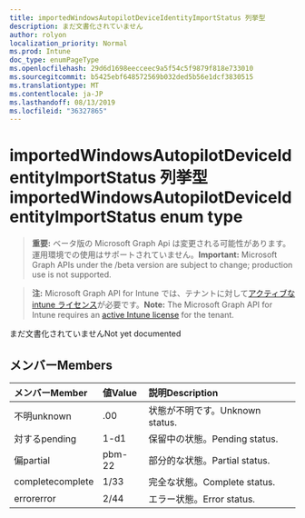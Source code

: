 ```yaml
---
title: importedWindowsAutopilotDeviceIdentityImportStatus 列挙型
description: まだ文書化されていません
author: rolyon
localization_priority: Normal
ms.prod: Intune
doc_type: enumPageType
ms.openlocfilehash: 29d6d1698eecceec9a5f54c5f9879f818e733010
ms.sourcegitcommit: b5425ebf648572569b032ded5b56e1dcf3830515
ms.translationtype: MT
ms.contentlocale: ja-JP
ms.lasthandoff: 08/13/2019
ms.locfileid: "36327865"
---
```

# <a name="importedwindowsautopilotdeviceidentityimportstatus-enum-type"></a><span data-ttu-id="3ec77-103">importedWindowsAutopilotDeviceIdentityImportStatus 列挙型</span><span class="sxs-lookup"><span data-stu-id="3ec77-103">importedWindowsAutopilotDeviceIdentityImportStatus enum type</span></span>

> <span data-ttu-id="3ec77-104">**重要:** ベータ版の Microsoft Graph Api は変更される可能性があります。運用環境での使用はサポートされていません。</span><span class="sxs-lookup"><span data-stu-id="3ec77-104">**Important:** Microsoft Graph APIs under the /beta version are subject to change; production use is not supported.</span></span>

> <span data-ttu-id="3ec77-105">**注:** Microsoft Graph API for Intune では、テナントに対して[アクティブな intune ライセンス](https://go.microsoft.com/fwlink/?linkid=839381)が必要です。</span><span class="sxs-lookup"><span data-stu-id="3ec77-105">**Note:** The Microsoft Graph API for Intune requires an [active Intune license](https://go.microsoft.com/fwlink/?linkid=839381) for the tenant.</span></span>

<span data-ttu-id="3ec77-106">まだ文書化されていません</span><span class="sxs-lookup"><span data-stu-id="3ec77-106">Not yet documented</span></span>

## <a name="members"></a><span data-ttu-id="3ec77-107">メンバー</span><span class="sxs-lookup"><span data-stu-id="3ec77-107">Members</span></span>
|<span data-ttu-id="3ec77-108">メンバー</span><span class="sxs-lookup"><span data-stu-id="3ec77-108">Member</span></span>|<span data-ttu-id="3ec77-109">値</span><span class="sxs-lookup"><span data-stu-id="3ec77-109">Value</span></span>|<span data-ttu-id="3ec77-110">説明</span><span class="sxs-lookup"><span data-stu-id="3ec77-110">Description</span></span>|
|:---|:---|:---|
|<span data-ttu-id="3ec77-111">不明</span><span class="sxs-lookup"><span data-stu-id="3ec77-111">unknown</span></span>|<span data-ttu-id="3ec77-112">.0</span><span class="sxs-lookup"><span data-stu-id="3ec77-112">0</span></span>|<span data-ttu-id="3ec77-113">状態が不明です。</span><span class="sxs-lookup"><span data-stu-id="3ec77-113">Unknown status.</span></span>|
|<span data-ttu-id="3ec77-114">対する</span><span class="sxs-lookup"><span data-stu-id="3ec77-114">pending</span></span>|<span data-ttu-id="3ec77-115">1-d</span><span class="sxs-lookup"><span data-stu-id="3ec77-115">1</span></span>|<span data-ttu-id="3ec77-116">保留中の状態。</span><span class="sxs-lookup"><span data-stu-id="3ec77-116">Pending status.</span></span>|
|<span data-ttu-id="3ec77-117">偏</span><span class="sxs-lookup"><span data-stu-id="3ec77-117">partial</span></span>|<span data-ttu-id="3ec77-118">pbm-2</span><span class="sxs-lookup"><span data-stu-id="3ec77-118">2</span></span>|<span data-ttu-id="3ec77-119">部分的な状態。</span><span class="sxs-lookup"><span data-stu-id="3ec77-119">Partial status.</span></span>|
|<span data-ttu-id="3ec77-120">complete</span><span class="sxs-lookup"><span data-stu-id="3ec77-120">complete</span></span>|<span data-ttu-id="3ec77-121">1/3</span><span class="sxs-lookup"><span data-stu-id="3ec77-121">3</span></span>|<span data-ttu-id="3ec77-122">完全な状態。</span><span class="sxs-lookup"><span data-stu-id="3ec77-122">Complete status.</span></span>|
|<span data-ttu-id="3ec77-123">error</span><span class="sxs-lookup"><span data-stu-id="3ec77-123">error</span></span>|<span data-ttu-id="3ec77-124">2/4</span><span class="sxs-lookup"><span data-stu-id="3ec77-124">4</span></span>|<span data-ttu-id="3ec77-125">エラー状態。</span><span class="sxs-lookup"><span data-stu-id="3ec77-125">Error status.</span></span>|



